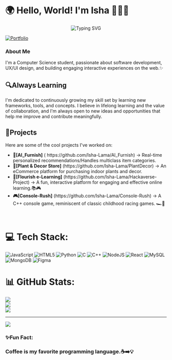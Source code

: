 # 🌍 Hello, World! I'm Isha 👩‍💻✨

<!-- Typing SVG Banner -->

<p align="center">
  <img src="https://readme-typing-svg.demolab.com?font=Fira+Code&size=28&duration=3000&pause=1000&color=F7931E&center=true&vCenter=true&width=600&lines=Computer+Science+Student;Web+Developer;UI%2FUX+Designer;Creative+Coder" alt="Typing SVG" />
</p>



[![Portfolio](https://img.shields.io/badge/Portfolio-Visit-blue?style=for-the-badge&logo=google-chrome)](https://www.ishaghising.com.np/)






<h3>About Me</h3> 
I'm a Computer Science student, passionate about software development, UX/UI design, and building engaging interactive experiences on the web.✨ 

## 🔍Always Learning
I'm dedicated to continuously growing my skill set by learning new frameworks, tools, and concepts. I believe in lifelong learning and the value of collaboration, and I'm always open to new ideas and opportunities that help me improve and contribute meaningfully. 


## 🔧Projects
Here are some of the cool projects I've worked on:
<ul>
 <li><b> 🧠[AI_Furnish]</b> ( https://github.com/Isha-Lama/AI_Furnish) →  Real-time personalized recommendations/Handles multiclass item categories.</li>
 <li><b> 🌿[Plant & Decor Store]</b> (https://github.com/Isha-Lama/PlantDecor) → An eCommerce platform for purchasing indoor plants and decor.</li>
 <li><b> 📖[Flourish e-Learning]</b> (https://github.com/Isha-Lama/Hackaverse-Project) → A fun, interactive platform for engaging and effective online learning.📚🎮</li>
 <li><b> 🎮[Console-Rush]</b> (https://github.com/Isha-Lama/Console-Rush) → A C++ console game, reminiscent of classic childhood racing games. 🏎️💨</li>
 
 
</ul><br>

<!--## 🌐 Socials:
[![email](https://img.shields.io/badge/Email-D14836?logo=gmail&logoColor=white)](mailto:lamaisha707@gmail.com)   <br>   --->

# 💻 Tech Stack:
![JavaScript](https://img.shields.io/badge/javascript-%23323330.svg?style=for-the-badge&logo=javascript&logoColor=%23F7DF1E) ![HTML5](https://img.shields.io/badge/html5-%23E34F26.svg?style=for-the-badge&logo=html5&logoColor=white) ![Python](https://img.shields.io/badge/python-3670A0?style=for-the-badge&logo=python&logoColor=ffdd54) ![C](https://img.shields.io/badge/c-%2300599C.svg?style=for-the-badge&logo=c&logoColor=white) ![C++](https://img.shields.io/badge/c++-%2300599C.svg?style=for-the-badge&logo=c%2B%2B&logoColor=white) ![NodeJS](https://img.shields.io/badge/node.js-6DA55F?style=for-the-badge&logo=node.js&logoColor=white) ![React](https://img.shields.io/badge/react-%2320232a.svg?style=for-the-badge&logo=react&logoColor=%2361DAFB) ![MySQL](https://img.shields.io/badge/mysql-4479A1.svg?style=for-the-badge&logo=mysql&logoColor=white) ![MongoDB](https://img.shields.io/badge/MongoDB-%234ea94b.svg?style=for-the-badge&logo=mongodb&logoColor=white) ![Figma](https://img.shields.io/badge/figma-%23F24E1E.svg?style=for-the-badge&logo=figma&logoColor=white)

# 📊 GitHub Stats:
![](https://github-readme-stats.vercel.app/api?username=isha-lama&theme=merko&hide_border=false&include_all_commits=false&count_private=false)<br/>
![](https://nirzak-streak-stats.vercel.app/?user=isha-lama&theme=merko&hide_border=false)<br/>
![](https://github-readme-stats.vercel.app/api/top-langs/?username=isha-lama&theme=merko&hide_border=false&include_all_commits=false&count_private=false&layout=compact)

---
[![](https://visitcount.itsvg.in/api?id=isha-lama&icon=0&color=0)](https://visitcount.itsvg.in)


<!-- Proudly created with GPRM ( https://gprm.itsvg.in ) -->
<h3>✨Fun Fact: <h3>
Coffee is my favorite programming language.☕➡️💡 
